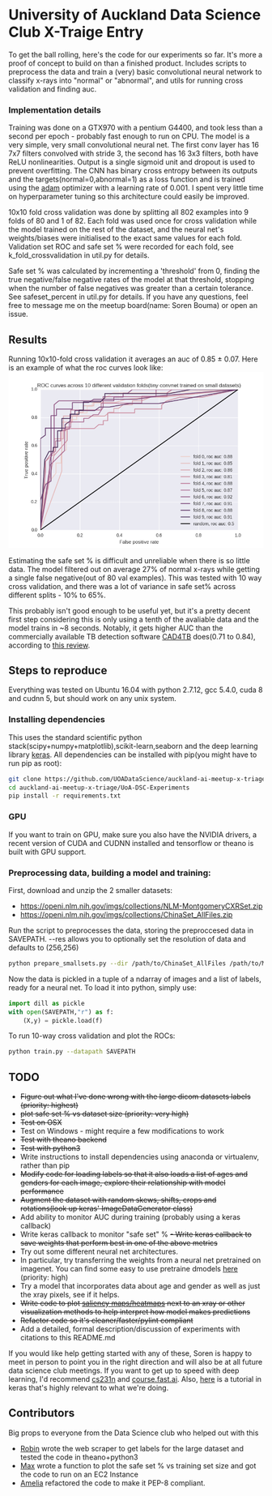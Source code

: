 # University of Auckland Data Science Club X-Traige Entry

To get the ball rolling, here's the code for our experiments so far. It's more a proof of concept to build on than a finished product.
Includes scripts to preprocess the data and train a (very) basic convolutional neural network to classify x-rays into "normal" or "abnormal", and utils for running cross validation and finding auc.

### Implementation details
Training was done on a GTX970 with a pentium G4400, and took less than a second per epoch - probably fast enough to run on CPU.
The model is a very simple, very small convolutional neural net. The first conv layer has 16 7x7 filters convolved with stride 3, the second has 16 3x3 filters, both have ReLU nonlinearities. Output is a single sigmoid unit and dropout is used to prevent overfitting. The CNN has binary cross entropy between its outputs and the targets(normal=0,abnormal=1)  as a loss function and is trained using the [adam](https://arxiv.org/abs/1412.6980) optimizer with a learning rate of 0.001. I spent very little time on hyperparameter tuning so this architecture could easily be improved.

 10x10 fold cross validation was done by splitting all 802 examples into 9 folds of 80 and 1 of 82. Each fold was used once for cross validation while the model trained on the rest of the dataset, and the neural net's weights/biases were initialised to the exact same values for each fold. Validation set ROC and safe set % were recorded for each fold, see k_fold_crossvalidation in util.py for details.

Safe set % was calculated by incrementing a 'threshold' from 0, finding the true negative/false negative rates of the model at that threshold, stopping when the number of false negatives was greater than a certain tolerance. See safeset_percent in util.py for details.
If you have any questions, feel free to message me on the meetup board(name: Soren Bouma) or open an issue.


## Results
Running 10x10-fold cross validation it averages an auc of 0.85 ± 0.07. Here is an example of what the roc curves look like:
![roc](images/figure_1.png)

Estimating the safe set % is difficult and unreliable when there is so little data. The model filtered out on average 27% of normal x-rays while getting a single false negative(out of 80 val examples). This was tested with 10 way cross validation, and there was a lot of variance in safe set% across different splits - 10% to 65%.

This probably isn't good enough to be useful yet, but it's a pretty decent first step considering this is only using a tenth of the avaliable data and the model trains in ~8 seconds. Notably, it gets higher AUC than the commercially available TB detection software [CAD4TB](http://www.diagnijmegen.nl/index.php/CAD4TB) does(0.71 to 0.84), according to [this review](https://www.ncbi.nlm.nih.gov/pubmed/27510250).

## Steps to reproduce
Everything was tested on Ubuntu 16.04 with python 2.7.12, gcc 5.4.0, cuda 8 and cudnn 5, but should work on any unix system.
### Installing dependencies
This uses the standard scientific python stack(scipy+numpy+matplotlib),scikit-learn,seaborn and the deep learning library [keras](keras.io).
 All dependencies can be installed with pip(you might have to run pip as root):
```bash
git clone https://github.com/UOADataScience/auckland-ai-meetup-x-triage
cd auckland-ai-meetup-x-triage/UoA-DSC-Experiments
pip install -r requirements.txt
```
### GPU
If you want to train on GPU, make sure you also have the NVIDIA drivers, a recent version of CUDA and CUDNN installed and tensorflow or theano is built with GPU support.
### Preprocessing data, building a model and training:
First, download and unzip the 2 smaller datasets:
- https://openi.nlm.nih.gov/imgs/collections/NLM-MontgomeryCXRSet.zip
- https://openi.nlm.nih.gov/imgs/collections/ChinaSet_AllFiles.zip

Run the script to preprocesses the data, storing the preproccesed data in SAVEPATH. --res allows you to optionally set the resolution of data and defaults to (256,256)
```bash
python prepare_smallsets.py --dir /path/to/ChinaSet_AllFiles /path/to/MontgomerySet --savepath SAVEPATH --res 256 256
```
Now the data is pickled in a tuple of a ndarray of images and a list of labels, ready for a neural net. To load it into python, simply use:
```python
import dill as pickle
with open(SAVEPATH,"r") as f:
	(X,y) = pickle.load(f)
```
To run 10-way cross validation and plot the ROCs:
```bash
python train.py --datapath SAVEPATH
```

## TODO
- ~~Figure out what I've done wrong with the large dicom datasets labels (priority: highest)~~
- ~~plot safe set % vs dataset size (priority: very high)~~
- ~~Test on OSX~~
- Test on Windows - might require a few modifications to work
- ~~Test with theano backend~~
- ~~Test with python3~~
- Write instructions to install dependencies using anaconda or virtualenv, rather than pip
- ~~Modify code for loading labels so that it also loads a list of ages and genders for each image, explore their relationship with model performance~~
- ~~Augment the dataset with random skews, shifts, crops and rotations(look up keras' ImageDataGenerator class)~~
- Add ability to monitor AUC during training (probably using a keras callback)
- Write keras callback to monitor "safe set" %
~~- Write keras callback to save weights that perform best in one of the above metrics~~
- Try out some different neural net architectures.
- In particular, try transferring the weights from a neural net pretrained on imagenet. You can find some easy to use pretraine dmodels [here](https://github.com/fchollet/deep-learning-models) (priority: high)
- Try a model that incorporates data about age and gender as well as just the xray pixels, see if it helps.
- ~~Write code to plot [saliency maps/heatmaps](https://arxiv.org/pdf/1312.6034.pdf) next to an xray or other visualization methods to help interpret how model makes predictions~~
- ~~Refactor code so it's cleaner/faster/pylint compliant~~
- Add a detailed, formal description/discussion of experiments with citations to this README.md


If you would like help getting started with any of these, Soren is happy to meet in person to point you in the right direction and will also be at all future data science club meetings. If you want to get up to speed with deep learning, I'd recommend [cs231n](cs231n.github.io) and [course.fast.ai](course.fast.ai). Also, [here](https://blog.keras.io/building-powerful-image-classification-models-using-very-little-data.html) is a tutorial in keras that's highly relevant to what we're doing.

## Contributors
Big props to everyone from the Data Science club who helped out with this
 - [Robin](https://github.com/rasutt) wrote the web scraper to get labels for the large dataset and tested the code in theano+python3
 - [Max](https://github.com/yichabod) wrote a function to plot the safe set % vs training set size and got the code to run on an EC2 Instance
 - [Amelia](https://github.com/cordwella) refactored the code to make it PEP-8 compliant.
